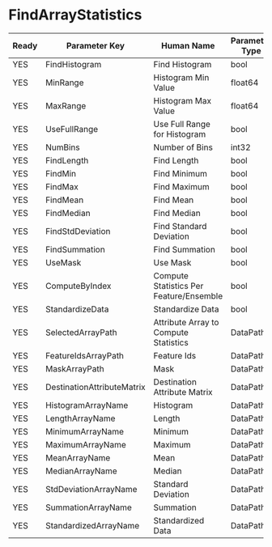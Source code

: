# FindArrayStatistics #

| Ready | Parameter Key | Human Name | Parameter Type | Parameter Class |
|-------|---------------|------------|-----------------|----------------|
| YES | FindHistogram | Find Histogram | bool | BoolParameter |
| YES | MinRange | Histogram Min Value | float64 | Float64Parameter |
| YES | MaxRange | Histogram Max Value | float64 | Float64Parameter |
| YES | UseFullRange | Use Full Range for Histogram | bool | BoolParameter |
| YES | NumBins | Number of Bins | int32 | Int32Parameter |
| YES | FindLength | Find Length | bool | BoolParameter |
| YES | FindMin | Find Minimum | bool | BoolParameter |
| YES | FindMax | Find Maximum | bool | BoolParameter |
| YES | FindMean | Find Mean | bool | BoolParameter |
| YES | FindMedian | Find Median | bool | BoolParameter |
| YES | FindStdDeviation | Find Standard Deviation | bool | BoolParameter |
| YES | FindSummation | Find Summation | bool | BoolParameter |
| YES | UseMask | Use Mask | bool | BoolParameter |
| YES | ComputeByIndex | Compute Statistics Per Feature/Ensemble | bool | BoolParameter |
| YES | StandardizeData | Standardize Data | bool | BoolParameter |
| YES | SelectedArrayPath | Attribute Array to Compute Statistics | DataPath | ArraySelectionParameter |
| YES | FeatureIdsArrayPath | Feature Ids | DataPath | ArraySelectionParameter |
| YES | MaskArrayPath | Mask | DataPath | ArraySelectionParameter |
| YES | DestinationAttributeMatrix | Destination Attribute Matrix | DataPath | DataGroupSelectionParameter |
| YES | HistogramArrayName | Histogram | DataPath | ArrayCreationParameter |
| YES | LengthArrayName | Length | DataPath | ArrayCreationParameter |
| YES | MinimumArrayName | Minimum | DataPath | ArrayCreationParameter |
| YES | MaximumArrayName | Maximum | DataPath | ArrayCreationParameter |
| YES | MeanArrayName | Mean | DataPath | ArrayCreationParameter |
| YES | MedianArrayName | Median | DataPath | ArrayCreationParameter |
| YES | StdDeviationArrayName | Standard Deviation | DataPath | ArrayCreationParameter |
| YES | SummationArrayName | Summation | DataPath | ArrayCreationParameter |
| YES | StandardizedArrayName | Standardized Data | DataPath | ArrayCreationParameter |

